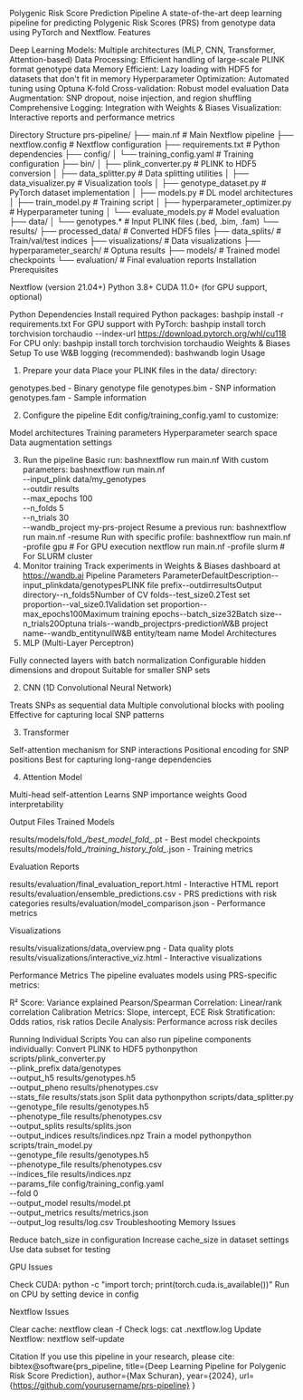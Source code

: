 Polygenic Risk Score Prediction Pipeline
A state-of-the-art deep learning pipeline for predicting Polygenic Risk Scores (PRS) from genotype data using PyTorch and Nextflow.
Features

Deep Learning Models: Multiple architectures (MLP, CNN, Transformer, Attention-based)
Data Processing: Efficient handling of large-scale PLINK format genotype data
Memory Efficient: Lazy loading with HDF5 for datasets that don't fit in memory
Hyperparameter Optimization: Automated tuning using Optuna
K-fold Cross-validation: Robust model evaluation
Data Augmentation: SNP dropout, noise injection, and region shuffling
Comprehensive Logging: Integration with Weights & Biases
Visualization: Interactive reports and performance metrics

Directory Structure
prs-pipeline/
├── main.nf                    # Main Nextflow pipeline
├── nextflow.config           # Nextflow configuration
├── requirements.txt          # Python dependencies
├── config/
│   └── training_config.yaml # Training configuration
├── bin/
│   ├── plink_converter.py   # PLINK to HDF5 conversion
│   ├── data_splitter.py     # Data splitting utilities
│   ├── data_visualizer.py   # Visualization tools
│   ├── genotype_dataset.py  # PyTorch dataset implementation
│   ├── models.py            # DL model architectures
│   ├── train_model.py       # Training script
│   ├── hyperparameter_optimizer.py # Hyperparameter tuning
│   └── evaluate_models.py   # Model evaluation
├── data/
│   └── genotypes.*         # Input PLINK files (.bed, .bim, .fam)
└── results/
    ├── processed_data/      # Converted HDF5 files
    ├── data_splits/         # Train/val/test indices
    ├── visualizations/      # Data visualizations
    ├── hyperparameter_search/ # Optuna results
    ├── models/              # Trained model checkpoints
    └── evaluation/          # Final evaluation reports
Installation
Prerequisites

Nextflow (version 21.04+)
Python 3.8+
CUDA 11.0+ (for GPU support, optional)

Python Dependencies
Install required Python packages:
bashpip install -r requirements.txt
For GPU support with PyTorch:
bashpip install torch torchvision torchaudio --index-url https://download.pytorch.org/whl/cu118
For CPU only:
bashpip install torch torchvision torchaudio
Weights & Biases Setup
To use W&B logging (recommended):
bashwandb login
Usage
1. Prepare your data
Place your PLINK files in the data/ directory:

genotypes.bed - Binary genotype file
genotypes.bim - SNP information
genotypes.fam - Sample information

2. Configure the pipeline
Edit config/training_config.yaml to customize:

Model architectures
Training parameters
Hyperparameter search space
Data augmentation settings

3. Run the pipeline
Basic run:
bashnextflow run main.nf
With custom parameters:
bashnextflow run main.nf \
    --input_plink data/my_genotypes \
    --outdir results \
    --max_epochs 100 \
    --n_folds 5 \
    --n_trials 30 \
    --wandb_project my-prs-project
Resume a previous run:
bashnextflow run main.nf -resume
Run with specific profile:
bashnextflow run main.nf -profile gpu    # For GPU execution
nextflow run main.nf -profile slurm  # For SLURM cluster
4. Monitor training
Track experiments in Weights & Biases dashboard at https://wandb.ai
Pipeline Parameters
ParameterDefaultDescription--input_plinkdata/genotypesPLINK file prefix--outdirresultsOutput directory--n_folds5Number of CV folds--test_size0.2Test set proportion--val_size0.1Validation set proportion--max_epochs100Maximum training epochs--batch_size32Batch size--n_trials20Optuna trials--wandb_projectprs-predictionW&B project name--wandb_entitynullW&B entity/team name
Model Architectures
1. MLP (Multi-Layer Perceptron)

Fully connected layers with batch normalization
Configurable hidden dimensions and dropout
Suitable for smaller SNP sets

2. CNN (1D Convolutional Neural Network)

Treats SNPs as sequential data
Multiple convolutional blocks with pooling
Effective for capturing local SNP patterns

3. Transformer

Self-attention mechanism for SNP interactions
Positional encoding for SNP positions
Best for capturing long-range dependencies

4. Attention Model

Multi-head self-attention
Learns SNP importance weights
Good interpretability

Output Files
Trained Models

results/models/fold_*/best_model_fold_*.pt - Best model checkpoints
results/models/fold_*/training_history_fold_*.json - Training metrics

Evaluation Reports

results/evaluation/final_evaluation_report.html - Interactive HTML report
results/evaluation/ensemble_predictions.csv - PRS predictions with risk categories
results/evaluation/model_comparison.json - Performance metrics

Visualizations

results/visualizations/data_overview.png - Data quality plots
results/visualizations/interactive_viz.html - Interactive visualizations

Performance Metrics
The pipeline evaluates models using PRS-specific metrics:

R² Score: Variance explained
Pearson/Spearman Correlation: Linear/rank correlation
Calibration Metrics: Slope, intercept, ECE
Risk Stratification: Odds ratios, risk ratios
Decile Analysis: Performance across risk deciles

Running Individual Scripts
You can also run pipeline components individually:
Convert PLINK to HDF5
pythonpython scripts/plink_converter.py \
    --plink_prefix data/genotypes \
    --output_h5 results/genotypes.h5 \
    --output_pheno results/phenotypes.csv \
    --stats_file results/stats.json
Split data
pythonpython scripts/data_splitter.py \
    --genotype_file results/genotypes.h5 \
    --phenotype_file results/phenotypes.csv \
    --output_splits results/splits.json \
    --output_indices results/indices.npz
Train a model
pythonpython scripts/train_model.py \
    --genotype_file results/genotypes.h5 \
    --phenotype_file results/phenotypes.csv \
    --indices_file results/indices.npz \
    --params_file config/training_config.yaml \
    --fold 0 \
    --output_model results/model.pt \
    --output_metrics results/metrics.json \
    --output_log results/log.csv
Troubleshooting
Memory Issues

Reduce batch_size in configuration
Increase cache_size in dataset settings
Use data subset for testing

GPU Issues

Check CUDA: python -c "import torch; print(torch.cuda.is_available())"
Run on CPU by setting device in config

Nextflow Issues

Clear cache: nextflow clean -f
Check logs: cat .nextflow.log
Update Nextflow: nextflow self-update

Citation
If you use this pipeline in your research, please cite:
bibtex@software{prs_pipeline,
  title={Deep Learning Pipeline for Polygenic Risk Score Prediction},
  author={Max Schuran},
  year={2024},
  url={https://github.com/yourusername/prs-pipeline}
}
